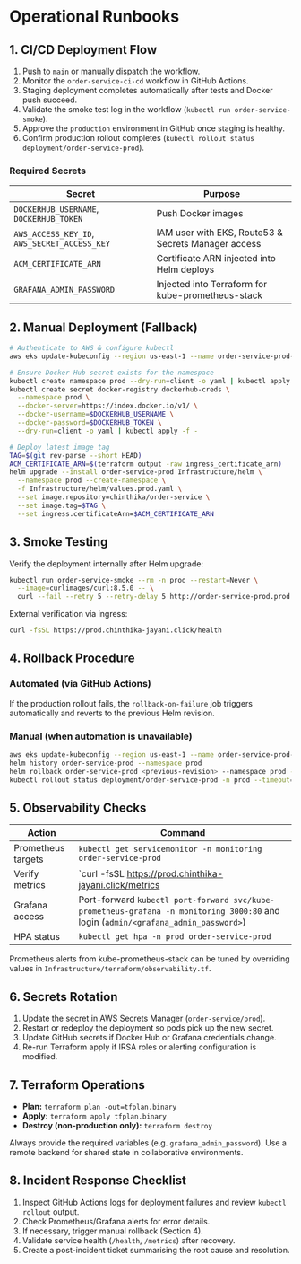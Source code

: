 # Operational Runbooks

## 1. CI/CD Deployment Flow

1. Push to `main` or manually dispatch the workflow.
2. Monitor the `order-service-ci-cd` workflow in GitHub Actions.
3. Staging deployment completes automatically after tests and Docker push succeed.
4. Validate the smoke test log in the workflow (`kubectl run order-service-smoke`).
5. Approve the `production` environment in GitHub once staging is healthy.
6. Confirm production rollout completes (`kubectl rollout status deployment/order-service-prod`).

### Required Secrets

| Secret | Purpose |
|--------|---------|
| `DOCKERHUB_USERNAME`, `DOCKERHUB_TOKEN` | Push Docker images |
| `AWS_ACCESS_KEY_ID`, `AWS_SECRET_ACCESS_KEY` | IAM user with EKS, Route53 & Secrets Manager access |
| `ACM_CERTIFICATE_ARN` | Certificate ARN injected into Helm deploys |
| `GRAFANA_ADMIN_PASSWORD` | Injected into Terraform for kube-prometheus-stack |

## 2. Manual Deployment (Fallback)

```bash
# Authenticate to AWS & configure kubectl
aws eks update-kubeconfig --region us-east-1 --name order-service-prod-eks

# Ensure Docker Hub secret exists for the namespace
kubectl create namespace prod --dry-run=client -o yaml | kubectl apply -f -
kubectl create secret docker-registry dockerhub-creds \
  --namespace prod \
  --docker-server=https://index.docker.io/v1/ \
  --docker-username=$DOCKERHUB_USERNAME \
  --docker-password=$DOCKERHUB_TOKEN \
  --dry-run=client -o yaml | kubectl apply -f -

# Deploy latest image tag
TAG=$(git rev-parse --short HEAD)
ACM_CERTIFICATE_ARN=$(terraform output -raw ingress_certificate_arn)
helm upgrade --install order-service-prod Infrastructure/helm \
  --namespace prod --create-namespace \
  -f Infrastructure/helm/values.prod.yaml \
  --set image.repository=chinthika/order-service \
  --set image.tag=$TAG \
  --set ingress.certificateArn=$ACM_CERTIFICATE_ARN
```

## 3. Smoke Testing

Verify the deployment internally after Helm upgrade:

```bash
kubectl run order-service-smoke --rm -n prod --restart=Never \
  --image=curlimages/curl:8.5.0 -- \
  curl --fail --retry 5 --retry-delay 5 http://order-service-prod.prod.svc.cluster.local:8000/health
```

External verification via ingress:

```bash
curl -fsSL https://prod.chinthika-jayani.click/health
```

## 4. Rollback Procedure

### Automated (via GitHub Actions)

If the production rollout fails, the `rollback-on-failure` job triggers automatically and reverts to the previous Helm revision.

### Manual (when automation is unavailable)

```bash
aws eks update-kubeconfig --region us-east-1 --name order-service-prod-eks
helm history order-service-prod --namespace prod
helm rollback order-service-prod <previous-revision> --namespace prod --cleanup-on-fail
kubectl rollout status deployment/order-service-prod -n prod --timeout=180s
```

## 5. Observability Checks

| Action             | Command                                                                                                                            |
|--------------------|------------------------------------------------------------------------------------------------------------------------------------|
| Prometheus targets | `kubectl get servicemonitor -n monitoring order-service-prod`                                                                      |
| Verify metrics     | `curl -fsSL https://prod.chinthika-jayani.click/metrics                                                                            | head` |
| Grafana access     | Port-forward `kubectl port-forward svc/kube-prometheus-grafana -n monitoring 3000:80` and login (`admin/<grafana_admin_password>`) |
| HPA status         | `kubectl get hpa -n prod order-service-prod`                                                                                       |

Prometheus alerts from kube-prometheus-stack can be tuned by overriding values in `Infrastructure/terraform/observability.tf`.

## 6. Secrets Rotation

1. Update the secret in AWS Secrets Manager (`order-service/prod`).
2. Restart or redeploy the deployment so pods pick up the new secret.
3. Update GitHub secrets if Docker Hub or Grafana credentials change.
4. Re-run Terraform apply if IRSA roles or alerting configuration is modified.

## 7. Terraform Operations

- **Plan:** `terraform plan -out=tfplan.binary`
- **Apply:** `terraform apply tfplan.binary`
- **Destroy (non-production only):** `terraform destroy`

Always provide the required variables (e.g. `grafana_admin_password`). Use a remote backend for shared state in collaborative environments.

## 8. Incident Response Checklist

1. Inspect GitHub Actions logs for deployment failures and review `kubectl rollout` output.
2. Check Prometheus/Grafana alerts for error details.
3. If necessary, trigger manual rollback (Section 4).
4. Validate service health (`/health`, `/metrics`) after recovery.
5. Create a post-incident ticket summarising the root cause and resolution.
